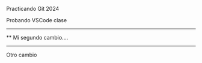  Practicando Git 2024

Probando VSCode clase

***********************
**  Mi segundo cambio....
*************************

Otro cambio